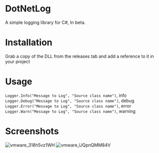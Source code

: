 # DotNetLog
A simple logging library for C#, In beta.
# Installation
Grab a copy of the DLL from the releases tab and add a reference to it in your project
# Usage
```Logger.Info("Message to Log", "Source class name")```, info<br>
```Logger.Debug("Message to Log", "Source class name")```, debug<br>
```Logger.Error("Message to Log", "Source class name")```, error<br>
```Logger.Warn("Message to Log", "Source class name")```, warning
# Screenshots
![vmware_318h5vz1WH](https://github.com/sudaox01/DotNetLog/assets/121214747/f57e6317-0031-4f8e-afb1-792666a30bd9)
![vmware_UQpnQMM84V](https://github.com/sudaox01/DotNetLog/assets/121214747/39e0c185-db75-4b68-8866-ed5945d32f76)
